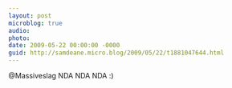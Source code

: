 ```yaml
---
layout: post
microblog: true
audio: 
photo: 
date: 2009-05-22 00:00:00 -0000
guid: http://samdeane.micro.blog/2009/05/22/t1881047644.html
---
```

@Massiveslag NDA NDA NDA :)
